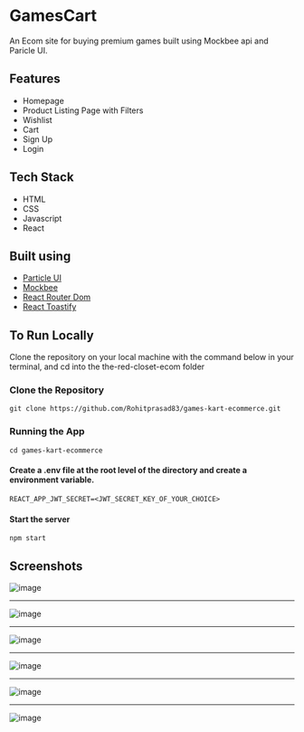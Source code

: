 # GamesCart
An Ecom site for buying premium games built using Mockbee api and Paricle UI.

## Features

* Homepage
* Product Listing Page with Filters
* Wishlist
* Cart 
* Sign Up 
* Login

## Tech Stack

* HTML
* CSS
* Javascript
* React
## Built using
* [Particle UI](https://particle-ui.netlify.app)
* [Mockbee](https://mockbee.netlify.app/)
* [React Router Dom](https://v5.reactrouter.com/web/guides/quick-start)
* [React Toastify](https://fkhadra.github.io/react-toastify/introduction)
## To Run Locally
Clone the repository on your local machine with the command below in your terminal, and cd into the the-red-closet-ecom folder

### Clone the Repository
```
git clone https://github.com/Rohitprasad83/games-kart-ecommerce.git
```
### Running the App
```
cd games-kart-ecommerce
```
#### Create a .env file at the root level of the directory and create a environment variable.
```
REACT_APP_JWT_SECRET=<JWT_SECRET_KEY_OF_YOUR_CHOICE>
```
#### Start the server
```
npm start
```

## Screenshots
![image](https://user-images.githubusercontent.com/66221637/163705915-33089bd9-43b2-4c77-b0e0-ab9ef644c471.png)

---
![image](https://user-images.githubusercontent.com/66221637/163705937-c5da250d-9137-4588-a51b-1410183857e6.png)

---
![image](https://user-images.githubusercontent.com/66221637/163705947-bc7bf42f-8234-4a48-92d3-39e1a7cd82d1.png)

---
![image](https://user-images.githubusercontent.com/66221637/163705959-36e9a4fe-420d-4811-b320-2d25378f159e.png)

---
![image](https://user-images.githubusercontent.com/66221637/163705994-1f9a9962-8c34-4cca-89db-4639de23ef94.png)

---
![image](https://user-images.githubusercontent.com/66221637/163706014-0bd88d21-4b32-4610-b75d-cc768ad8cce4.png)



